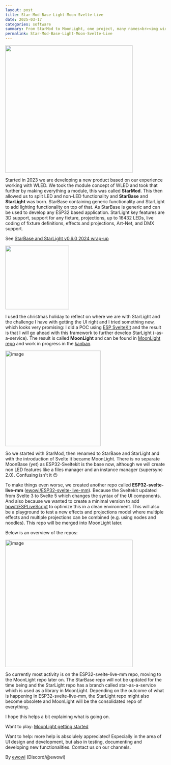 ```yaml
---
layout: post
title: Star-Mod-Base-Light-Moon-Svelte-Live
date: 2025-03-17
categories: software
summary: From StarMod to MoonLight, one project, many names<br><img width="100" src="https://github.com/user-attachments/assets/14cf0ba7-d535-4edf-8d69-7a6cd0089e7d">
permalink: Star-Mod-Base-Light-Moon-Svelte-Live
---
```


<img width="400" src="https://github.com/user-attachments/assets/de0ab735-d547-462e-b7e3-c3f819bf9283"/>

Started in 2023 we are developing a new product based on our experience working with WLED. We took the module concept of WLED and took that further by making everything a module, this was called **StarMod**. This then allowed us to split LED and non-LED functionality and **StarBase** and **StarLight** was born. StarBase containing generic functionality and StarLight to add lighting functionality on top of that. As StarBase is generic and can be used to develop any ESP32 based application. StarLight key features are 3D support, support for any fixture, projections, up to 16432 LEDs, live coding of fixture definitions, effects and projections, Art-Net, and DMX support.

See [StarBase and StarLight v0.6.0 2024 wrap-up](https://moonmodules.org/star-v060)

<img width="200" src="https://github.com/user-attachments/assets/c43977c0-18d3-439d-b624-7b63fef0f02b"/>

I used the christmas holiday to reflect on where we are with StarLight and the challenge I have with getting the UI right and I tried something new, which looks very promising: I did a POC using [ESP SvelteKit](https://github.com/theelims/ESP32-sveltekit) and the result is that I will go ahead with this framework to further develop StarLight (-as-a-service). The result is called **MoonLight** and can be found in [MoonLight repo](https://github.com/MoonModules/MoonLight) and work in progress in the [kanban](https://github.com/users/MoonModules/projects/2).

<img width="300" alt="image" src="https://github.com/user-attachments/assets/58af7555-5a07-4d18-a228-5620db039061" />

So we started with StarMod, then renamed to StarBase and StarLight and with the introduction of Svelte it became MoonLight. There is no separate MoonBase (yet) as ESP32-Sveltekit is the base now, although we will create non LED features like a files manager and an instance manager (supersync 2.0).
Confusing isn't it 😉

To make things even worse, we created another repo called **ESP32-svelte-live-mm** ([ewowi/ESP32-svelte-live-mm](https://github.com/ewowi/ESP32-svelte-live-mm)). Because the Sveltekit updated from Svelte 3 to Svelte 5 which changes the syntax of the UI components. And also because we wanted to create a minimal version to add [hpwit/ESPLiveScript](https://github.com/hpwit/ESPLiveScript) to optimize this in a clean environment. This will also be a playground to test a new effects and projections model where multiple effects and multiple projections can be combined (e.g. using nodes and noodles). This repo will be merged into MoonLight later.

Below is an overview of the repos:

<img width="400" alt="image" src="https://github.com/user-attachments/assets/14cf0ba7-d535-4edf-8d69-7a6cd0089e7d" />

So currently most activity is on the ESP32-svelte-live-mm repo, moving to the MoonLight repo later on. The StarBase repo will not be updated for the time being and the StarLight repo has a branch called star-as-a-service which is used as a library in MoonLight. Depending on the outcome of what is happening in ESP32-svelte-live-mm, the StarLight repo might also become obsolete and MoonLight will be the consolidated repo of everything.

I hope this helps a bit explaining what is going on.

Want to play: [MoonLight getting started](https://moonmodules.org/MoonLight/general/gettingstarted/)

Want to help: more help is absolulely appreciated! Especially in the area of UI design and development, but also in testing, documenting and developing new functionalities. Contact us on our channels.

By [ewowi](https://github.com/ewowi)
(Discord/@ewowi)
